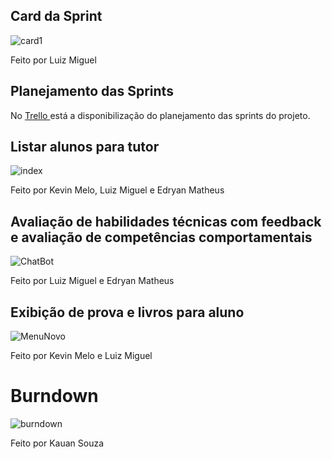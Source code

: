 ## Card da Sprint
![card1](https://github.com/kevingabrielmelo/nLearning-Team2/blob/master/readme-assets/Card_4.png)

Feito por Luiz Miguel

## Planejamento das Sprints
No <a href='https://trello.com/b/EVkEayjU/api-3-semestre'> Trello </a>
está a disponibilização do planejamento das sprints do projeto.

## Listar alunos para tutor
![index](https://github.com/kevingabrielmelo/nLearning-Team2/blob/sprint_3/readme-assets/sprint-3/indexSprint3.gif)

Feito por Kevin Melo, Luiz Miguel e Edryan Matheus

## Avaliação de habilidades técnicas com feedback e avaliação de competências comportamentais
![ChatBot](https://github.com/kevingabrielmelo/nLearning-Team2/blob/sprint_3/readme-assets/sprint-3/ChatBot.png)

Feito por Luiz Miguel e Edryan Matheus

## Exibição de prova e livros para aluno
![MenuNovo](https://github.com/kevingabrielmelo/nLearning-Team2/blob/sprint_3/readme-assets/sprint-3/MenuNovo.png)

Feito por Kevin Melo e Luiz Miguel

# Burndown

![burndown](https://github.com/kevingabrielmelo/nLearning-Team2/blob/master/readme-assets/burndown-sprint-4.jpeg)

Feito por Kauan Souza
